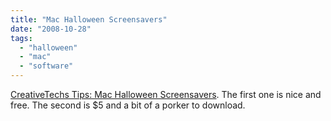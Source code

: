 ```yaml
---
title: "Mac Halloween Screensavers"
date: "2008-10-28"
tags: 
  - "halloween"
  - "mac"
  - "software"
---
```


[CreativeTechs Tips: Mac Halloween Screensavers](http://www.creativetechs.com/iq/mac_halloween_screensavers.html). The first one is nice and free. The second is $5 and a bit of a porker to download.
